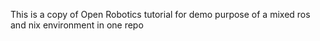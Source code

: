 This is a copy of Open Robotics tutorial for demo purpose of a mixed ros and nix environment in one repo